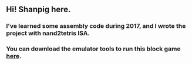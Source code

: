 ## Hi! Shanpig here.
### I've learned some assembly code during 2017, and I wrote the project with nand2tetris ISA. <br>
### You can download the emulator tools to run this block game <a href="https://www.nand2tetris.org/">here</a>.
